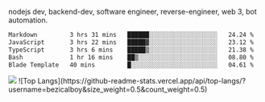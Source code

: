 



nodejs dev, backend-dev, software engineer, reverse-engineer, web 3, bot automation. 

<!--START_SECTION:waka-->

```txt
Markdown         3 hrs 31 mins   ██████░░░░░░░░░░░░░░░░░░░   24.24 %
JavaScript       3 hrs 22 mins   █████▓░░░░░░░░░░░░░░░░░░░   23.12 %
TypeScript       3 hrs 6 mins    █████▒░░░░░░░░░░░░░░░░░░░   21.38 %
Bash             1 hr 16 mins    ██▒░░░░░░░░░░░░░░░░░░░░░░   08.80 %
Blade Template   40 mins         █░░░░░░░░░░░░░░░░░░░░░░░░   04.61 %
```

<!--END_SECTION:waka-->

<img src="https://github-readme-activity-graph-fjqz177.vercel.app/graph?username=bezicalboy&theme=github-dark"/>
![Top Langs](https://github-readme-stats.vercel.app/api/top-langs/?username=bezicalboy&size_weight=0.5&count_weight=0.5)
